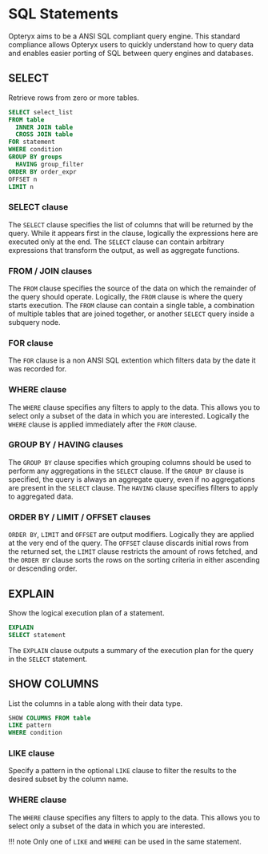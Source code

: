 # SQL Statements

Opteryx aims to be a ANSI SQL compliant query engine. This standard compliance allows Opteryx users to quickly understand how to query data and enables easier porting of SQL between query engines and databases.

## SELECT

Retrieve rows from zero or more tables.

~~~sql
SELECT select_list
FROM table
  INNER JOIN table
  CROSS JOIN table
FOR statement
WHERE condition
GROUP BY groups
  HAVING group_filter
ORDER BY order_expr
OFFSET n
LIMIT n
~~~

### SELECT clause

The `SELECT` clause specifies the list of columns that will be returned by the query. While it appears first in the clause, logically the expressions here are executed only at the end. The `SELECT` clause can contain arbitrary expressions that transform the output, as well as aggregate functions.

### FROM / JOIN clauses

The `FROM` clause specifies the source of the data on which the remainder of the query should operate. Logically, the `FROM` clause is where the query starts execution. The `FROM` clause can contain a single table, a combination of multiple tables that are joined together, or another `SELECT` query inside a subquery node.

### FOR clause

The `FOR` clause is a non ANSI SQL extention which filters data by the date it was recorded for.

### WHERE clause

The `WHERE` clause specifies any filters to apply to the data. This allows you to select only a subset of the data in which you are interested. Logically the `WHERE` clause is applied immediately after the `FROM` clause.

### GROUP BY / HAVING clauses

The `GROUP BY` clause specifies which grouping columns should be used to perform any aggregations in the `SELECT` clause. If the `GROUP BY` clause is specified, the query is always an aggregate query, even if no aggregations are present in the `SELECT` clause. The `HAVING` clause specifies filters to apply to aggregated data.

### ORDER BY / LIMIT / OFFSET clauses

`ORDER BY`, `LIMIT` and `OFFSET` are output modifiers. Logically they are applied at the very end of the query. The `OFFSET` clause discards initial rows from the returned set, the `LIMIT` clause restricts the amount of rows fetched, and the `ORDER BY` clause sorts the rows on the sorting criteria in either ascending or descending order.

## EXPLAIN

Show the logical execution plan of a statement.

~~~sql
EXPLAIN
SELECT statement
~~~

The `EXPLAIN` clause outputs a summary of the execution plan for the query in the `SELECT` statement.

## SHOW COLUMNS

List the columns in a table along with their data type.

~~~sql
SHOW COLUMNS FROM table
LIKE pattern
WHERE condition
~~~

### LIKE clause

Specify a pattern in the optional `LIKE` clause to filter the results to the desired subset by the column name.

### WHERE clause

The `WHERE` clause specifies any filters to apply to the data. This allows you to select only a subset of the data in which you are interested.

!!! note
    Only one of `LIKE` and `WHERE` can be used in the same statement.